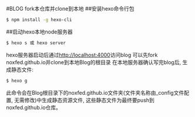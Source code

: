 #BLOG
fork本仓库并clone到本地
##安装hexo命令行包
``` bash
$ npm install -g hexo-cli
```
##启动hexo本地node服务器
``` bash
$ hexo s 或 hexo server
```

hexo服务器启动后通过[http://localhost:4000](http://localhost:4000)访问blog
可以先fork noxfed.github.io并clone到本地Blog的根目录
在本地服务器确认写完blog后, 生成静态文件:
``` bash
$ hexo g
```
此命令会在Blog根目录下的noxfed.github.io文件夹(文件夹名称由_config文件配置, 无需修改)中生成静态资源文件,
这些静态文件为最终要push到noxfed.github.io仓库。
